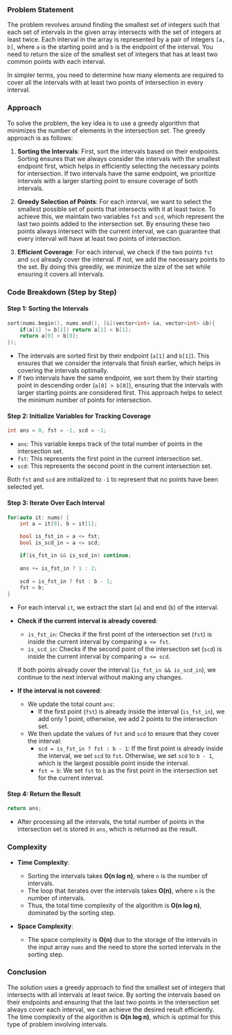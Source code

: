 ### Problem Statement

The problem revolves around finding the smallest set of integers such that each set of intervals in the given array intersects with the set of integers at least twice. Each interval in the array is represented by a pair of integers `[a, b]`, where `a` is the starting point and `b` is the endpoint of the interval. You need to return the size of the smallest set of integers that has at least two common points with each interval.

In simpler terms, you need to determine how many elements are required to cover all the intervals with at least two points of intersection in every interval.

### Approach

To solve the problem, the key idea is to use a greedy algorithm that minimizes the number of elements in the intersection set. The greedy approach is as follows:

1. **Sorting the Intervals**: First, sort the intervals based on their endpoints. Sorting ensures that we always consider the intervals with the smallest endpoint first, which helps in efficiently selecting the necessary points for intersection. If two intervals have the same endpoint, we prioritize intervals with a larger starting point to ensure coverage of both intervals.

2. **Greedy Selection of Points**: For each interval, we want to select the smallest possible set of points that intersects with it at least twice. To achieve this, we maintain two variables `fst` and `scd`, which represent the last two points added to the intersection set. By ensuring these two points always intersect with the current interval, we can guarantee that every interval will have at least two points of intersection.

3. **Efficient Coverage**: For each interval, we check if the two points `fst` and `scd` already cover the interval. If not, we add the necessary points to the set. By doing this greedily, we minimize the size of the set while ensuring it covers all intervals.

### Code Breakdown (Step by Step)

#### Step 1: Sorting the Intervals

```cpp
sort(nums.begin(), nums.end(), [&](vector<int> &a, vector<int> &b){
    if(a[1] != b[1]) return a[1] < b[1];
    return a[0] > b[0];
});
```

- The intervals are sorted first by their endpoint (`a[1]` and `b[1]`). This ensures that we consider the intervals that finish earlier, which helps in covering the intervals optimally.
- If two intervals have the same endpoint, we sort them by their starting point in descending order (`a[0] > b[0]`), ensuring that the intervals with larger starting points are considered first. This approach helps to select the minimum number of points for intersection.

#### Step 2: Initialize Variables for Tracking Coverage

```cpp
int ans = 0, fst = -1, scd = -1;
```

- `ans`: This variable keeps track of the total number of points in the intersection set.
- `fst`: This represents the first point in the current intersection set.
- `scd`: This represents the second point in the current intersection set.

Both `fst` and `scd` are initialized to `-1` to represent that no points have been selected yet.

#### Step 3: Iterate Over Each Interval

```cpp
for(auto it: nums) {
    int a = it[0], b = it[1];

    bool is_fst_in = a <= fst;
    bool is_scd_in = a <= scd;

    if(is_fst_in && is_scd_in) continue;
    
    ans += is_fst_in ? 1 : 2;
    
    scd = is_fst_in ? fst : b - 1;
    fst = b;
}
```

- For each interval `it`, we extract the start (`a`) and end (`b`) of the interval.
- **Check if the current interval is already covered**:
  - `is_fst_in`: Checks if the first point of the intersection set (`fst`) is inside the current interval by comparing `a <= fst`.
  - `is_scd_in`: Checks if the second point of the intersection set (`scd`) is inside the current interval by comparing `a <= scd`.
  
  If both points already cover the interval (`is_fst_in && is_scd_in`), we continue to the next interval without making any changes.

- **If the interval is not covered**:
  - We update the total count `ans`:
    - If the first point (`fst`) is already inside the interval (`is_fst_in`), we add only 1 point, otherwise, we add 2 points to the intersection set.
  - We then update the values of `fst` and `scd` to ensure that they cover the interval:
    - `scd = is_fst_in ? fst : b - 1`: If the first point is already inside the interval, we set `scd` to `fst`. Otherwise, we set `scd` to `b - 1`, which is the largest possible point inside the interval.
    - `fst = b`: We set `fst` to `b` as the first point in the intersection set for the current interval.

#### Step 4: Return the Result

```cpp
return ans;
```

- After processing all the intervals, the total number of points in the intersection set is stored in `ans`, which is returned as the result.

### Complexity

- **Time Complexity**:
  - Sorting the intervals takes **O(n log n)**, where `n` is the number of intervals.
  - The loop that iterates over the intervals takes **O(n)**, where `n` is the number of intervals.
  - Thus, the total time complexity of the algorithm is **O(n log n)**, dominated by the sorting step.

- **Space Complexity**:
  - The space complexity is **O(n)** due to the storage of the intervals in the input array `nums` and the need to store the sorted intervals in the sorting step.

### Conclusion

The solution uses a greedy approach to find the smallest set of integers that intersects with all intervals at least twice. By sorting the intervals based on their endpoints and ensuring that the last two points in the intersection set always cover each interval, we can achieve the desired result efficiently. The time complexity of the algorithm is **O(n log n)**, which is optimal for this type of problem involving intervals.